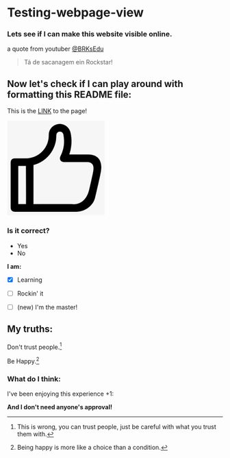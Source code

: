 # Testing-webpage-view

### Lets see if I can make this website visible online.

a quote from youtuber [@BRKsEdu](https://www.youtube.com/user/BRKsEDU)
> Tá de sacanagem ein Rockstar!

## Now let's check if I can play around with formatting this README file:

This is the [LINK](https://tiago-lelinski-marin.github.io/testing-webpage-view/) to the page!

![like-button](images/like.png)

### **Is it correct?**
- Yes
- No

**I am:**
- [x] Learning 
- [ ] Rockin' it
- [ ] \(new) I'm the master!


## My truths:
 
 Don't trust people.[^1]
 
 Be Happy.[^2]


[^1]:This is wrong, you can trust people, just be careful with what you trust them with.
[^2]:Being happy is more like a choice than a condition.

### What do I think:

I've been enjoying this experience +1:

**And I don't need anyone's approval!**
